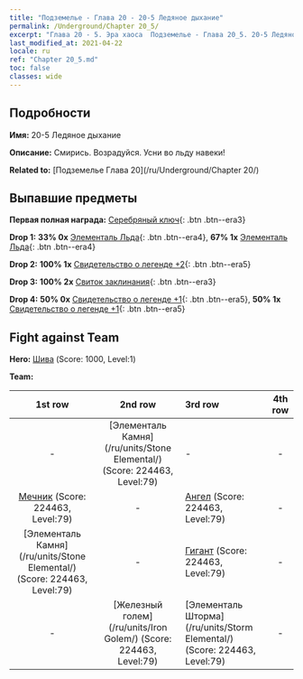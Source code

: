 ```yaml
---
title: "Подземелье - Глава 20 - 20-5 Ледяное дыхание"
permalink: /Underground/Chapter 20_5/
excerpt: "Глава 20 - 5. Эра хаоса  Подземелье - Глава 20_5. 20-5 Ледяное дыхание"
last_modified_at: 2021-04-22
locale: ru
ref: "Chapter 20_5.md"
toc: false
classes: wide
---
```


## Подробности

 **Имя:** 20-5 Ледяное дыхание

 **Описание:** Смирись. Возрадуйся. Усни во льду навеки!

 **Related to:** [Подземелье Глава 20](/ru/Underground/Chapter 20/)

## Выпавшие предметы

 **Первая полная награда:** [Серебряный ключ](/ItemsRU/con_693/){: .btn .btn--era3}

 **Drop 1:** **33% 0x** [Элементаль Льда](/ItemsRU/unt_264/){: .btn .btn--era4}, **67% 1x** [Элементаль Льда](/ItemsRU/unt_264/){: .btn .btn--era4}

 **Drop 2:** **100% 1x** [Свидетельство о легенде +2](/ItemsRU/mat_81/){: .btn .btn--era5}

 **Drop 3:** **100% 2x** [Свиток заклинания](/ItemsRU/con_694/){: .btn .btn--era3}

 **Drop 4:** **50% 0x** [Свидетельство о легенде +1](/ItemsRU/mat_74/){: .btn .btn--era5}, **50% 1x** [Свидетельство о легенде +1](/ItemsRU/mat_74/){: .btn .btn--era5}


## Fight against Team
 **Hero:** [Шива](/ru/heroes/Shiva/) (Score: 1000, Level:1)

 **Team:**


  | 1st row | 2nd row | 3rd row | 4th row |
  |:----:|:----:|:----|:----:|
  | - | [Элементаль Камня](/ru/units/Stone Elemental/) (Score: 224463, Level:79)  | - | - |
  | [Мечник](/ru/units/Swordsman/) (Score: 224463, Level:79)  | - | [Ангел](/ru/units/Angel/) (Score: 224463, Level:79)  | - |
  | [Элементаль Камня](/ru/units/Stone Elemental/) (Score: 224463, Level:79)  | - | [Гигант](/ru/units/Giant/) (Score: 224463, Level:79)  | - |
  | - | [Железный голем](/ru/units/Iron Golem/) (Score: 224463, Level:79)  | [Элементаль Шторма](/ru/units/Storm Elemental/) (Score: 224463, Level:79)  | - |


